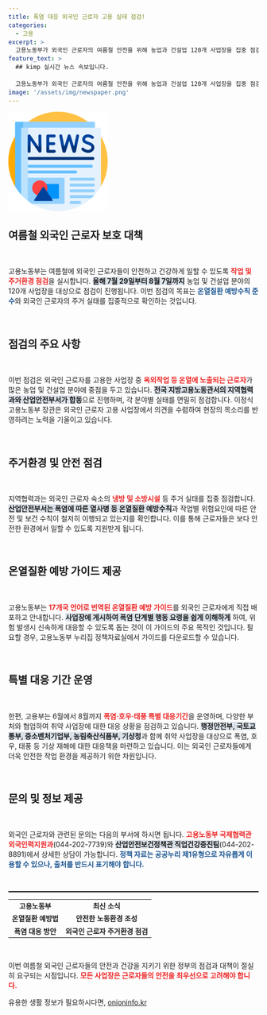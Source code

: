 ```yaml
---
title: 폭염 대응 외국인 근로자 고용 실태 점검!
categories:
  - 고용
excerpt: >
  고용노동부가 외국인 근로자의 여름철 안전을 위해 농업과 건설업 120개 사업장을 집중 점검합니다. 온열질환 예방과 주거환경 개선을 위한 실질적인 조치를 마련하고, 여러 언어로 안내서를 배포하여 근로자들이 안전하게 일할 수 있도록 지원합니다.
feature_text: >
  ## kimp 실시간 뉴스 속보입니다.

  고용노동부가 외국인 근로자의 여름철 안전을 위해 농업과 건설업 120개 사업장을 집중 점검합니다. 온열질환 예방과 주거환경 개선을 위한 실질적인 조치를 마련하고, 여러 언어로 안내서를 배포하여 근로자들이 안전하게 일할 수 있도록 지원합니다.
image: '/assets/img/newspaper.png'
---
```


<p><img src="/assets/img/newspaper.png" alt="kimplant 속보" /></p>

<h2 data-ke-size="size26">여름철 외국인 근로자 보호 대책</h2>

<p data-ke-size="size16">&nbsp;</p>

<p>고용노동부는 여름철에 외국인 근로자들이 안전하고 건강하게 일할 수 있도록 <b><span style="color: #ee2323;">작업 및 주거환경 점검</span></b>을 실시합니다. <b><span style="background-color: #21538527;">올해 7월 29일부터 8월 7일까지</span></b> 농업 및 건설업 분야의 120개 사업장을 대상으로 점검이 진행됩니다. 이번 점검의 목표는 <b><span style="color: #1a5490;">온열질환 예방수칙 준수</span></b>와 외국인 근로자의 주거 실태를 집중적으로 확인하는 것입니다. </p>

<p data-ke-size="size16">&nbsp;</p>

<h2 data-ke-size="size26">점검의 주요 사항</h2>

<p data-ke-size="size16">&nbsp;</p>

<p>이번 점검은 외국인 근로자를 고용한 사업장 중 <b><span style="color: #ee2323;">옥외작업 등 온열에 노출되는 근로자</span></b>가 많은 농업 및 건설업 분야에 중점을 두고 있습니다. <b><span style="background-color: #21538527;">전국 지방고용노동관서의 지역협력과와 산업안전부서가 합동</span></b>으로 진행하며, 각 분야별 실태를 면밀히 점검합니다. 이정식 고용노동부 장관은 외국인 근로자 고용 사업장에서 의견을 수렴하여 현장의 목소리를 반영하려는 노력을 기울이고 있습니다. </p>

<p data-ke-size="size16">&nbsp;</p>

<h2 data-ke-size="size26">주거환경 및 안전 점검</h2>

<p data-ke-size="size16">&nbsp;</p>

<p>지역협력과는 외국인 근로자 숙소의 <b><span style="color: #ee2323;">냉방 및 소방시설</span></b> 등 주거 실태를 집중 점검합니다. <b><span style="background-color: #21538527;">산업안전부서는 폭염에 따른 열사병 등 온열질환 예방수칙</span></b>과 작업별 위험요인에 따른 안전 및 보건 수칙이 철저히 이행되고 있는지를 확인합니다. 이를 통해 근로자들은 보다 안전한 환경에서 일할 수 있도록 지원받게 됩니다.</p>

<p data-ke-size="size16">&nbsp;</p>

<h2 data-ke-size="size26">온열질환 예방 가이드 제공</h2>

<p data-ke-size="size16">&nbsp;</p>

<p>고용노동부는 <b><span style="color: #ee2323;">17개국 언어로 번역된 온열질환 예방 가이드</span></b>를 외국인 근로자에게 직접 배포하고 안내합니다. <b><span style="background-color: #21538527;">사업장에 게시하여 폭염 단계별 행동 요령을 쉽게 이해하게</span></b> 하여, 위험 발생시 신속하게 대응할 수 있도록 돕는 것이 이 가이드의 주요 목적인 것입니다. 필요할 경우, 고용노동부 누리집 정책자료실에서 가이드를 다운로드할 수 있습니다. </p>

<p data-ke-size="size16">&nbsp;</p>

<h2 data-ke-size="size26">특별 대응 기간 운영</h2>

<p data-ke-size="size16">&nbsp;</p>

<p>한편, 고용부는 6월에서 8월까지 <b><span style="color: #ee2323;">폭염·호우·태풍 특별 대응기간</span></b>을 운영하며, 다양한 부처와 협업하여 취약 사업장에 대한 대응 상황을 점검하고 있습니다. <b><span style="background-color: #21538527;">행정안전부, 국토교통부, 중소벤처기업부, 농림축산식품부, 기상청</span></b>과 함께 취약 사업장을 대상으로 폭염, 호우, 태풍 등 기상 재해에 대한 대응책을 마련하고 있습니다. 이는 외국인 근로자들에게 더욱 안전한 작업 환경을 제공하기 위한 차원입니다.</p>

<p data-ke-size="size16">&nbsp;</p>

<h2 data-ke-size="size26">문의 및 정보 제공</h2>

<p data-ke-size="size16">&nbsp;</p>

<p>외국인 근로자와 관련된 문의는 다음의 부서에 하시면 됩니다. <b><span style="color: #ee2323;">고용노동부 국제협력관 외국인력지원과</span></b>(044-202-7739)와 <b><span style="background-color: #21538527;">산업안전보건정책관 직업건강증진팀</span></b>(044-202-8891)에서 상세한 상담이 가능합니다. <b><span style="color: #1a5490;">정책 자료는 공공누리 제1유형으로 자유롭게 이용할 수 있으나, 출처를 반드시 표기해야 합니다.</span></b> </p>

<p data-ke-size="size16">&nbsp;</p>

<hr style="height: 2px; border: none; background-color: #000;"/>

<table style="border-collapse: collapse; width: 100%;">
    <tr>
        <td style="text-align: center; height: 17px;"><b>고용노동부</b></td>
        <td style="text-align: center; height: 17px;"><b>최신 소식</b></td>
    </tr>
    <tr>
        <td style="text-align: center; height: 17px;"><b>온열질환 예방법</b></td>
        <td style="text-align: center; height: 17px;"><b>안전한 노동환경 조성</b></td>
    </tr>
    <tr>
        <td style="text-align: center; height: 17px;"><b>폭염 대응 방안</b></td>
        <td style="text-align: center; height: 17px;"><b>외국인 근로자 주거환경 점검</b></td>
    </tr>
</table>

<p data-ke-size="size16">&nbsp;</p> 

<p>이번 여름철 외국인 근로자들의 안전과 건강을 지키기 위한 정부의 점검과 대책이 절실히 요구되는 시점입니다. <b><span style="color: #ee2323;">모든 사업장은 근로자들의 안전을 최우선으로 고려해야 합니다.</span></b></p>
유용한 생활 정보가 필요하시다면, <a href="https://onioninfo.kr" rel="dofollow">onioninfo.kr</a>


